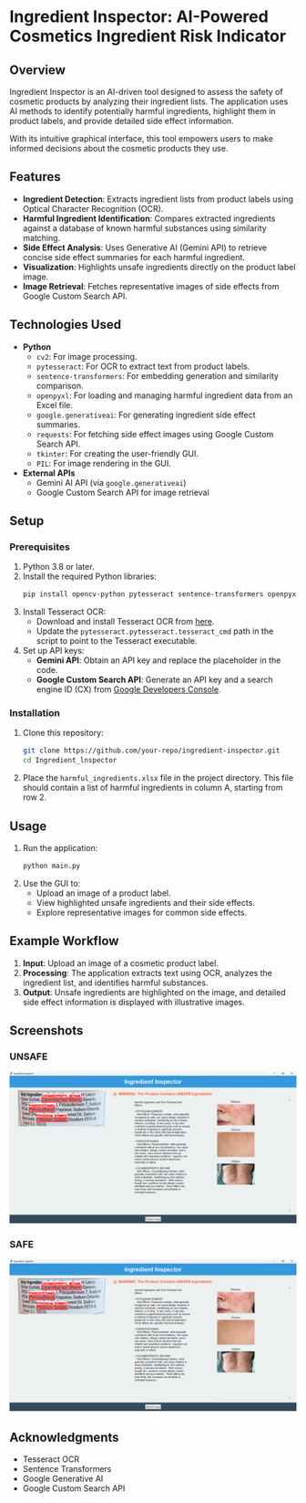 # Ingredient Inspector: AI-Powered Cosmetics Ingredient Risk Indicator

## Overview
Ingredient Inspector is an AI-driven tool designed to assess the safety of cosmetic products by analyzing their ingredient lists. The application uses AI methods to identify potentially harmful ingredients, highlight them in product labels, and provide detailed side effect information. 

With its intuitive graphical interface, this tool empowers users to make informed decisions about the cosmetic products they use.

## Features
- **Ingredient Detection**: Extracts ingredient lists from product labels using Optical Character Recognition (OCR).
- **Harmful Ingredient Identification**: Compares extracted ingredients against a database of known harmful substances using similarity matching.
- **Side Effect Analysis**: Uses Generative AI (Gemini API) to retrieve concise side effect summaries for each harmful ingredient.
- **Visualization**: Highlights unsafe ingredients directly on the product label image.
- **Image Retrieval**: Fetches representative images of side effects from Google Custom Search API.

## Technologies Used
- **Python**
  - `cv2`: For image processing.
  - `pytesseract`: For OCR to extract text from product labels.
  - `sentence-transformers`: For embedding generation and similarity comparison.
  - `openpyxl`: For loading and managing harmful ingredient data from an Excel file.
  - `google.generativeai`: For generating ingredient side effect summaries.
  - `requests`: For fetching side effect images using Google Custom Search API.
  - `tkinter`: For creating the user-friendly GUI.
  - `PIL`: For image rendering in the GUI.
- **External APIs**
  - Gemini AI API (via `google.generativeai`)
  - Google Custom Search API for image retrieval

## Setup
### Prerequisites
1. Python 3.8 or later.
2. Install the required Python libraries:
    ```bash
    pip install opencv-python pytesseract sentence-transformers openpyxl google-generativeai requests pillow
    ```
3. Install Tesseract OCR:
    - Download and install Tesseract OCR from [here](https://github.com/tesseract-ocr/tesseract).
    - Update the `pytesseract.pytesseract.tesseract_cmd` path in the script to point to the Tesseract executable.
4. Set up API keys:
    - **Gemini API**: Obtain an API key and replace the placeholder in the code.
    - **Google Custom Search API**: Generate an API key and a search engine ID (CX) from [Google Developers Console](https://console.developers.google.com/).

### Installation
1. Clone this repository:
    ```bash
    git clone https://github.com/your-repo/ingredient-inspector.git
    cd Ingredient_lnspector
    ```
2. Place the `harmful_ingredients.xlsx` file in the project directory. This file should contain a list of harmful ingredients in column A, starting from row 2.

## Usage
1. Run the application:
    ```bash
    python main.py
    ```
2. Use the GUI to:
    - Upload an image of a product label.
    - View highlighted unsafe ingredients and their side effects.
    - Explore representative images for common side effects.

## Example Workflow
1. **Input**: Upload an image of a cosmetic product label.
2. **Processing**: The application extracts text using OCR, analyzes the ingredient list, and identifies harmful substances.
3. **Output**: Unsafe ingredients are highlighted on the image, and detailed side effect information is displayed with illustrative images.

## Screenshots

### UNSAFE
![INTERFACE](Ingredient_Inspector/Test%20Images/harmful.jpeg)

### SAFE
![INTERFACE](Ingredient_Inspector/Test%20Images/harmful.jpeg)

## Acknowledgments
- Tesseract OCR
- Sentence Transformers
- Google Generative AI
- Google Custom Search API
